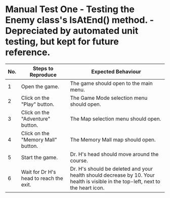 # Manual Test One - Testing the Enemy class's IsAtEnd() method. - Depreciated by automated unit testing, but kept for future reference.

| No. | Steps to Reproduce | Expected Behaviour |
|-----|--------------------|--------------------|
| 1 | Open the game. | The game should open to the main menu. |
| 2 | Click on the "Play" button. | The Game Mode selection menu should open. |
| 3 | Click on the "Adventure" button. | The Map selection menu should open. |
| 4 | Click on the "Memory Mall" button. | The Memory Mall map should open. |
| 5 | Start the game. | Dr. H's head should move around the course. |
| 6 | Wait for Dr H's head to reach the exit. | Dr. H's should be deleted and your health should decrease by 10. Your health is visible in the top-left, next to the heart icon. |
